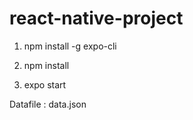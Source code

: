 # react-native-project


1. npm install -g expo-cli

2. npm install

3. expo start

Datafile : data.json
